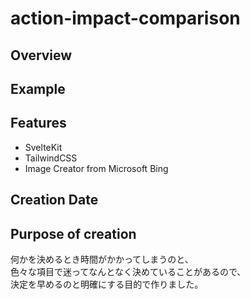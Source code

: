 # action-impact-comparison

## Overview

## Example

## Features

- SvelteKit
- TailwindCSS
- Image Creator from Microsoft Bing

## Creation Date

## Purpose of creation

何かを決めるとき時間がかかってしまうのと、  
色々な項目で迷ってなんとなく決めていることがあるので、  
決定を早めるのと明確にする目的で作りました。
